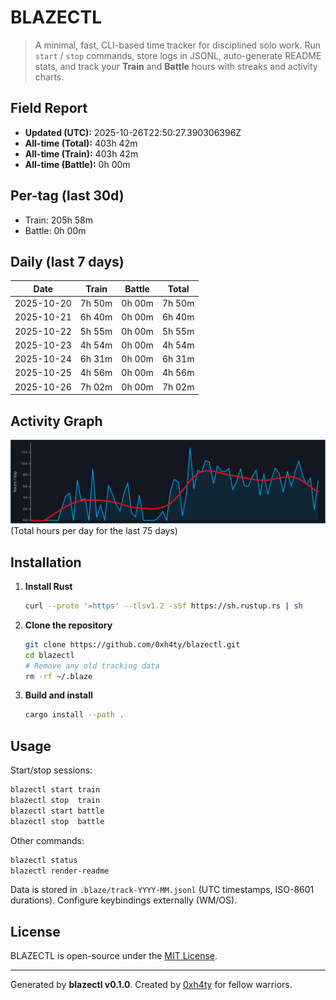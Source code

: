 # BLAZECTL

> A minimal, fast, CLI-based time tracker for disciplined solo work.
    Run `start` / `stop` commands, store logs in JSONL, auto-generate README stats,
    and track your **Train** and **Battle** hours with streaks and activity charts.

## Field Report

- **Updated (UTC):** 2025-10-26T22:50:27.390306396Z
- **All-time (Total):** 403h 42m
- **All-time (Train):** 403h 42m
- **All-time (Battle):** 0h 00m

## Per-tag (last 30d)
- Train: 205h 58m
- Battle: 0h 00m

## Daily (last 7 days)
| Date       | Train | Battle | Total |
|------------|-------|--------|-------|
| 2025-10-20 | 7h 50m | 0h 00m | 7h 50m |
| 2025-10-21 | 6h 40m | 0h 00m | 6h 40m |
| 2025-10-22 | 5h 55m | 0h 00m | 5h 55m |
| 2025-10-23 | 4h 54m | 0h 00m | 4h 54m |
| 2025-10-24 | 6h 31m | 0h 00m | 6h 31m |
| 2025-10-25 | 4h 56m | 0h 00m | 4h 56m |
| 2025-10-26 | 7h 02m | 0h 00m | 7h 02m |

## Activity Graph
![Activity Graph](assets/activity.svg)
(Total hours per day for the last 75 days)

## Installation
1. **Install Rust**
   ```bash
   curl --proto '=https' --tlsv1.2 -sSf https://sh.rustup.rs | sh
   ```
2. **Clone the repository**
   ```bash
   git clone https://github.com/0xh4ty/blazectl.git
   cd blazectl
   # Remove any old tracking data
   rm -rf ~/.blaze
   ```
3. **Build and install**
   ```bash
   cargo install --path .
   ```

## Usage
Start/stop sessions:
```bash
blazectl start train
blazectl stop  train
blazectl start battle
blazectl stop  battle
```
Other commands:
```bash
blazectl status
blazectl render-readme
```
Data is stored in `.blaze/track-YYYY-MM.jsonl` (UTC timestamps, ISO-8601 durations).
Configure keybindings externally (WM/OS).

## License
BLAZECTL is open-source under the [MIT License](LICENSE).

---

Generated by **blazectl v0.1.0**.
Created by [0xh4ty](https://github.com/0xh4ty) for fellow warriors.
